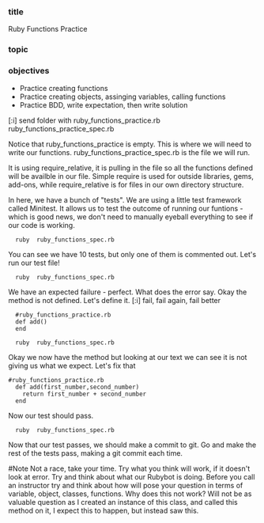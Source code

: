 ### title

Ruby Functions Practice

### topic

### objectives
* Practice creating functions
* Practice creating objects, assinging variables, calling functions
* Practice BDD, write expectation, then write solution

[:i] send folder with ruby_functions_practice.rb ruby_functions_practice_spec.rb

Notice that ruby_functions_practice is empty.  This is where we will need to write our functions.
ruby_functions_practice_spec.rb is the file we will run.

It is using require_relative,  it is pulling in the file so all the functions defined will be availble in our file. Simple require is used for outside libraries, gems, add-ons, while require_relative is for files in our own directory structure.

In here, we have a bunch of "tests". We are using a little test framework called Minitest. It allows us to test the outcome of running our funtions - which is good news, we don't need to manually eyeball everything to see if our code is working.

```
  ruby  ruby_functions_spec.rb
```

You can see we have 10 tests, but only one of them is commented out. Let's run our test file!

```
  ruby  ruby_functions_spec.rb
```
We have an expected failure - perfect.  What does the error say. Okay the method is not defined.  Let's define it.
[:i] fail, fail again, fail better

```
  #ruby_functions_practice.rb
  def add()
  end
```
```
  ruby  ruby_functions_spec.rb
```
Okay we now have the method but looking at our text we can see it is not giving us what we expect. Let's fix that

```
#ruby_functions_practice.rb
  def add(first_number,second_number)
    return first_number + second_number
  end
```
Now our test should pass.

```
  ruby  ruby_functions_spec.rb
```

Now that our test passes, we should make a commit to git. Go and make the rest of the tests pass, making a git commit each time.

#Note
Not a race, take your time. Try what you think will work, if it doesn't look at error.  Try and think about what our Rubybot is doing. Before you call an instructor try and think about how will pose your question in terms of variable, object, classes, functions.  Why does this not work? Will not be as valuable question as I created an instance of this class,  and called this method on it,  I expect this to happen,  but instead saw this.
